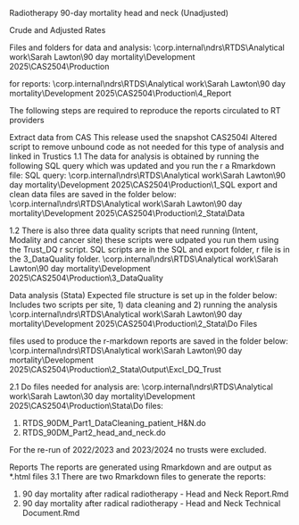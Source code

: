 Radiotherapy 90-day mortality head and neck (Unadjusted)

Crude and Adjusted Rates

Files and folders for data and analysis: \corp.internal\ndrs\RTDS\Analytical work\Sarah Lawton\90 day mortality\Development 2025\CAS2504\Production

for reports: \corp.internal\ndrs\RTDS\Analytical work\Sarah Lawton\90 day mortality\Development 2025\CAS2504\Production\4_Report

The following steps are required to reproduce the reports circulated to RT providers

Extract data from CAS This release used the snapshot CAS2504l Altered script to remove unbound code as not needed for this type of analysis and linked in Trustics
1.1 The data for analysis is obtained by running the following SQL query which was updated and you run the r a Rmarkdown file: SQL query: \corp.internal\ndrs\RTDS\Analytical work\Sarah Lawton\90 day mortality\Development 2025\CAS2504\Production\1_SQL export and clean data files are saved in the folder below: \corp.internal\ndrs\RTDS\Analytical work\Sarah Lawton\90 day mortality\Development 2025\CAS2504\Production\2_Stata\Data

1.2 There is also three data quality scripts that need running (Intent, Modality and cancer site) these scripts were udpated you run them using the Trust_DQ r script. SQL scripts are in the SQL and export folder, r file is in the 3_DataQuality folder. \corp.internal\ndrs\RTDS\Analytical work\Sarah Lawton\90 day mortality\Development 2025\CAS2504\Production\3_DataQuality

Data analysis (Stata)
Expected file structure is set up in the folder below: Includes two scripts per site, 1) data cleaning and 2) running the analysis \corp.internal\ndrs\RTDS\Analytical work\Sarah Lawton\90 day mortality\Development 2025\CAS2504\Production\2_Stata\Do Files

files used to produce the r-markdown reports are saved in the folder below: \corp.internal\ndrs\RTDS\Analytical work\Sarah Lawton\90 day mortality\Development 2025\CAS2504\Production\2_Stata\Output\Excl_DQ_Trust

2.1 Do files needed for analysis are: \corp.internal\ndrs\RTDS\Analytical work\Sarah Lawton\30 day mortality\Development 2025\CAS2504\Production\Stata\Do files:

1. RTDS_90DM_Part1_DataCleaning_patient_H&N.do
2. RTDS_90DM_Part2_head_and_neck.do
   
For the re-run of 2022/2023 and 2023/2024 no trusts were excluded.

Reports The reports are generated using Rmarkdown and are output as *.html files
3.1 There are two Rmarkdown files to generate the reports: 
1. 90 day mortality after radical radiotherapy - Head and Neck Report.Rmd
2. 90 day mortality after radical radiotherapy - Head and Neck Technical Document.Rmd
